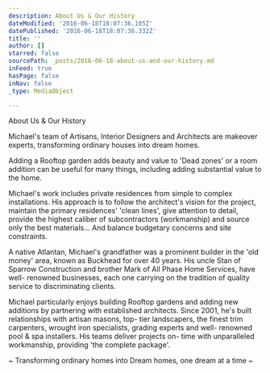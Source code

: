 ```yaml
---
description: About Us & Our History
dateModified: '2016-06-18T18:07:36.105Z'
datePublished: '2016-06-18T18:07:36.332Z'
title: ''
author: []
starred: false
sourcePath: _posts/2016-06-18-about-us-and-our-history.md
inFeed: true
hasPage: false
inNav: false
_type: MediaObject

---
```

About Us & Our History

Michael's team of Artisans, Interior Designers and Architects are makeover experts, transforming ordinary houses into dream homes.

Adding a Rooftop garden adds beauty and value to 'Dead zones' or a room addition can be useful for many things, including adding substantial value to the home.

Michael's work includes private residences from simple to complex installations. His approach is to follow the architect's vision for the project, maintain the primary residences' 'clean lines', give attention to detail, provide the highest caliber of subcontractors (workmanship) and source only the best materials... And balance budgetary concerns and site constraints.

A native Atlantan, Michael's grandfather was a prominent builder in the 'old money' area, known as Buckhead for over 40 years. His uncle Stan of Sparrow Construction and brother Mark of All Phase Home Services, have well- renowned businesses, each one carrying on the tradition of quality service to discriminating clients.

Michael particularly enjoys building Rooftop gardens and adding new additions by partnering with established architects. Since 2001, he's built relationships with artisan masons, top- tier landscapers, the finest trim carpenters, wrought iron specialists, grading experts and well- renowned pool & spa installers. His teams deliver projects on- time with unparalleled workmanship, providing 'the complete package'. 

~ Transforming ordinary homes into Dream homes, one dream at a time ~